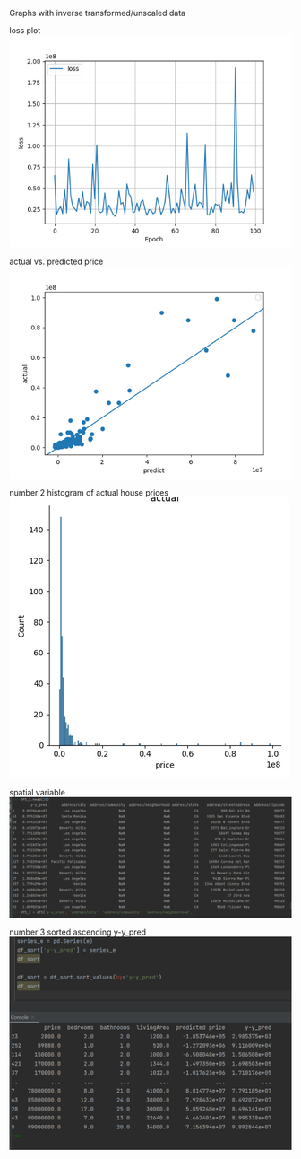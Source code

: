 Graphs with inverse transformed/unscaled data

loss plot
![](loss.png)

actual vs. predicted price
![](actual_predict.png)


number 2
histogram of actual house prices
![](hist.png)

spatial variable
![](spatial.png)


number 3
sorted ascending y-y_pred
![](number3sort.png)